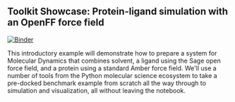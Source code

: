 ## Toolkit Showcase: Protein-ligand simulation with an OpenFF force field

[![Binder](https://mybinder.org/badge_logo.svg)](https://mybinder.org/v2/gh/openforcefield/openff-toolkit/stable?filepath=examples%2Ftoolkit_showcase%2Ftoolkit_showcase.ipynb)

This introductory example will demonstrate how to prepare a system for Molecular Dynamics that combines solvent, a ligand using the Sage open force field, and a protein using a standard Amber force field. We'll use a number of tools from the Python molecular science ecosystem to take a pre-docked benchmark example from scratch all the way through to simulation and visualization, all without leaving the notebook.
